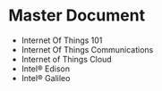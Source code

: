 Master Document
==

- Internet Of Things 101
- Internet Of Things Communications
- Internet of Things Cloud
- Intel® Edison
- Intel® Galileo

